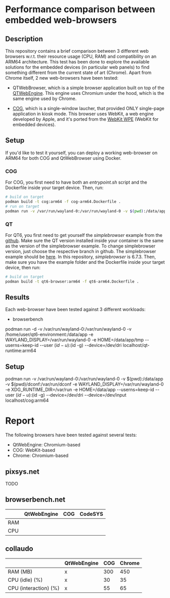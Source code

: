 # Performance comparison between embedded web-browsers
## Description
This repository contains a brief comparison between 3 different web browsers w.r.t. their resource usage (CPU, RAM) and compatibility on an ARM64 architecture. This test has been done to explore the available solutions for the embedded devices (in particular web panels) to find something different from the current state of art (Chrome). Apart from Chrome itself, 2 new web-browsers have been tested:

- QTWebBrowser, which is a simple browser application built on top of the [QTWebEngine](https://doc.qt.io/qt-6/qtwebengine-overview.html). This engine uses Chromium under the hood, which is the same engine used by Chrome.

- [COG](https://github.com/Igalia/cog), which is a single-window laucher, that provided ONLY single-page application in kiosk mode. This browser uses WebKit, a web engine developed by Apple, and it's ported from the [WebKit WPE](https://trac.webkit.org/wiki/WPE) (WebKit for embedded devices).

## Setup
If you'd like to test it yourself, you can deploy a working web-browser on ARM64 for both COG and QtWebBrowser using Docker.

### COG
For COG, you first need to have both an *entrypoint.sh* script and the Dockerfile inside your target device. Then, run:

```bash
# build on target
podman build -t cog:arm64 -f cog-arm64.Dockerfile .
# run on target
podman run -v /var/run/wayland-0:/var/run/wayland-0 -v $(pwd):/data/app -v $(pwd)/dconf:/var/run/dconf -e WAYLAND_DISPLAY=/var/run/wayland-0 -e XDG_RUNTIME_DIR=/var/run -e HOME=/data/app --userns=keep-id --user $(id -u):$(id -g) --device=/dev/dri --device=/dev/input localhost/cog:arm64
```

### QT
For QT6, you first need to get yourself the *simplebrowser* example from the [github](https://github.com/qt/qtwebengine). Make sure the QT version installed inside your container is the same as the version of the simplebrowser example. To change simplebrowser version, just choose the respective branch in github. The simplebrowser example should be [here](https://github.com/qt/qtwebengine/tree/dev/examples/webenginewidgets/simplebrowser). In this repository, *simplebrowser* is 6.7.3. Then, make sure you have the example folder and the Dockerfile inside your target device, then run:

```bash
# build on target
podman build -t qt6-browser:arm64 -f qt6-arm64.Dockerfile .
```

## Results

Each web-browser have been tested against 3 different workloads:

- browserbench

podman run -d -v /var/run/wayland-0:/var/run/wayland-0 -v /home/user/qt6-environment:/data/app -e WAYLAND_DISPLAY=/var/run/wayland-0 -e HOME=/data/app/tmp --userns=keep-id --user $(id -u):$(id -g) --device=/dev/dri localhost/qt-runtime:arm64

## Setup
podman run -v /var/run/wayland-0:/var/run/wayland-0 -v $(pwd):/data/app -v $(pwd)/dconf:/var/run/dconf -e WAYLAND_DISPLAY=/var/run/wayland-0 -e XDG_RUNTIME_DIR=/var/run -e HOME=/data/app --userns=keep-id --user $(id -u):$(id -g) --device=/dev/dri --device=/dev/input localhost/cog:arm64

# Report
The following browsers have been tested against several tests:
- QtWebEngine: Chromium-based
- COG: WebKit-based
- Chrome: Chromium-based

## pixsys.net
TODO

## browserbench.net
||QtWebEngine|COG|CodeSYS|
|-|-|-|-|
|RAM|||
|CPU|||

## collaudo
||QtWebEngine|COG|Chrome|
|-|-|-|-|
|RAM (MB)|x|300|450|
|CPU (idle) (%)|x|30|35|
|CPU (interaction) (%)|x|55|65|